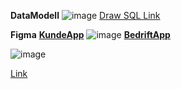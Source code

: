 
 **DataModell**
![image](https://github.com/Ben9boyz/FagPr-ve-2024/assets/167029110/c1fc469b-f4d5-4a6a-be7e-3110d36d1486)
  [Draw SQL Link](https://drawsql.app/teams/omega-1/diagrams/feedback-system-for-kundeservice)



 **Figma**
 **[KundeApp](https://www.figma.com/file/9QIuSymotS8JhhNkXqxFbd/Feedback-System-for-KundeService?type=design&node-id=0-1&mode=design)**
![image](https://github.com/Ben9boyz/FagPr-ve-2024/assets/167029110/b4c8cae0-d66b-477c-9acc-9dcd1186868f)
 **[BedriftApp](https://www.figma.com/file/9QIuSymotS8JhhNkXqxFbd/Feedback-System-for-KundeService?type=design&node-id=1-2&mode=design)**

![image](https://github.com/Ben9boyz/FagProove-2024/assets/167029110/67ce6d19-e73b-4bef-ac37-bff0e2ba440d)

[Link](https://www.figma.com/file/9QIuSymotS8JhhNkXqxFbd/Feedback-System-for-KundeService?type=design&node-id=1%3A2&mode=design&t=oVBhzqXWAbuU3Fij-1)
